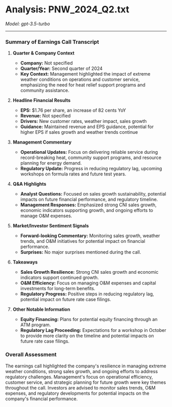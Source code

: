# Analysis: PNW_2024_Q2.txt

*Model: gpt-3.5-turbo*

---

### Summary of Earnings Call Transcript

1. **Quarter & Company Context**
   - **Company:** Not specified
   - **Quarter/Year:** Second quarter of 2024
   - **Key Context:** Management highlighted the impact of extreme weather conditions on operations and customer service, emphasizing the need for heat relief support programs and community assistance.

2. **Headline Financial Results**
   - **EPS:** $1.76 per share, an increase of 82 cents YoY
   - **Revenue:** Not specified
   - **Drivers:** New customer rates, weather impact, sales growth
   - **Guidance:** Maintained revenue and EPS guidance, potential for higher EPS if sales growth and weather trends continue

3. **Management Commentary**
   - **Operational Updates:** Focus on delivering reliable service during record-breaking heat, community support programs, and resource planning for energy demand.
   - **Regulatory Update:** Progress in reducing regulatory lag, upcoming workshops on formula rates and future test years.

4. **Q&A Highlights**
   - **Analyst Questions:** Focused on sales growth sustainability, potential impacts on future financial performance, and regulatory timeline.
   - **Management Responses:** Emphasized strong CNI sales growth, economic indicators supporting growth, and ongoing efforts to manage O&M expenses.

5. **Market/Investor Sentiment Signals**
   - **Forward-looking Commentary:** Monitoring sales growth, weather trends, and O&M initiatives for potential impact on financial performance.
   - **Surprises:** No major surprises mentioned during the call.

6. **Takeaways**
   - **Sales Growth Resilience:** Strong CNI sales growth and economic indicators support continued growth.
   - **O&M Efficiency:** Focus on managing O&M expenses and capital investments for long-term benefits.
   - **Regulatory Progress:** Positive steps in reducing regulatory lag, potential impact on future rate case filings.

7. **Other Notable Information**
   - **Equity Financing:** Plans for potential equity financing through an ATM program.
   - **Regulatory Lag Proceeding:** Expectations for a workshop in October to provide more clarity on the timeline and potential impacts on future rate case filings.

### Overall Assessment
The earnings call highlighted the company's resilience in managing extreme weather conditions, strong sales growth, and ongoing efforts to address regulatory challenges. Management's focus on operational efficiency, customer service, and strategic planning for future growth were key themes throughout the call. Investors are advised to monitor sales trends, O&M expenses, and regulatory developments for potential impacts on the company's financial performance.